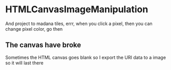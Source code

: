 # HTMLCanvasImageManipulation
And project to madana tiles, errr, when you click a pixel, then you can change pixel color, go then

## The canvas have broke
Sometimes the HTML canvas goes blank so I export the URI data to a image so it will last there 